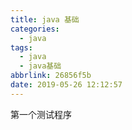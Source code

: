 ```yaml
---
title: java 基础
categories:
  - java
tags:
  - java
  - java基础
abbrlink: 26856f5b
date: 2019-05-26 12:12:57
---
```


第一个测试程序